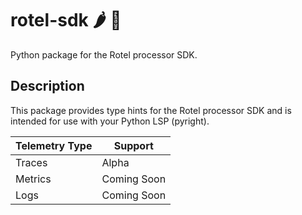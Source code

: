 # rotel-sdk 🌶️ 🍅

Python package for the Rotel processor SDK.

## Description

This package provides type hints for the Rotel processor SDK and is intended for use with your Python LSP (pyright).

| Telemetry Type | Support     |
|----------------|-------------|
| Traces         | Alpha       |
| Metrics        | Coming Soon |
| Logs           | Coming Soon |



